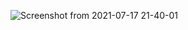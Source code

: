 ![Screenshot from 2021-07-17 21-40-01](https://user-images.githubusercontent.com/65211786/126040510-a9aca89b-b84c-4b61-85db-916397cf8133.png)
